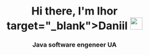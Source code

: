 <h1 align="center">Hi there, I'm Ihor target="_blank">Daniil</a> 
<img src="https://github.com/blackcater/blackcater/raw/main/images/Hi.gif" height="32"/></h1>
<h3 align="center">Java software engeneer UA</h3>
